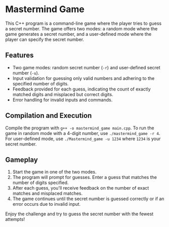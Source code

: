 # Mastermind Game

This C++ program is a command-line game where the player tries to guess a secret number. The game offers two modes: a random mode where the game generates a secret number, and a user-defined mode where the player can specify the secret number.

## Features

- Two game modes: random secret number (`-r`) and user-defined secret number (`-u`).
- Input validation for guessing only valid numbers and adhering to the specified number of digits.
- Feedback provided for each guess, indicating the count of exactly matched digits and misplaced but correct digits.
- Error handling for invalid inputs and commands.

## Compilation and Execution

Compile the program with `g++ -o mastermind_game main.cpp`. To run the game in random mode with a 4-digit number, use `./mastermind_game -r 4`. For user-defined mode, use `./Mastermind_game -u 1234` where `1234` is your secret number.

## Gameplay

1. Start the game in one of the two modes.
2. The program will prompt for guesses. Enter a guess that matches the number of digits specified.
3. After each guess, you'll receive feedback on the number of exact matches and misplaced matches.
4. The game continues until the secret number is guessed correctly or if an error occurs due to invalid input.

Enjoy the challenge and try to guess the secret number with the fewest attempts!
